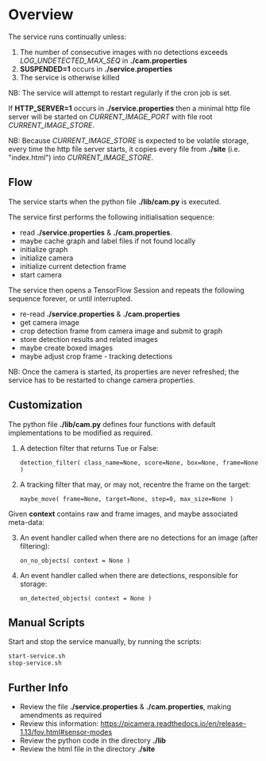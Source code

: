 # Overview

The service runs continually unless:

1. The number of consecutive images with no detections exceeds *LOG_UNDETECTED_MAX_SEQ* in **./cam.properties**
2. **SUSPENDED=1** occurs in **./service.properties**
3. The service is otherwise killed

NB: The service will attempt to restart regularly if the cron job is set.

If **HTTP_SERVER=1** occurs in **./service.properties** then a minimal http file server will be started on *CURRENT_IMAGE_PORT* with file root *CURRENT_IMAGE_STORE*.

NB: Because *CURRENT_IMAGE_STORE* is expected to be volatile storage, 
every time the http file server starts, 
it copies every file from **./site** (i.e. "index.html") into *CURRENT_IMAGE_STORE*.



## Flow
The service starts when the python file **./lib/cam.py** is executed.

The service first performs the following initialisation sequence:

* read **./service.properties** & **./cam.properties**.
* maybe cache graph and label files if not found locally
* initialize graph
* initialize camera
* initialize current detection frame
* start camera

The service then opens a TensorFlow Session and repeats the following sequence forever, or until interrupted.

* re-read **./service.properties** & **./cam.properties**
* get camera image
* crop detection frame from camera image and submit to graph
* store detection results and related images
* maybe create boxed images
* maybe adjust crop frame - tracking detections

NB: Once the camera is started, its properties are never refreshed; the service has to be restarted to change camera properties.

 
## Customization
The python file **./lib/cam.py** defines four functions with default implementations to be modified as required.

1. A detection filter that returns Tue or False:
 
    `detection_filter( class_name=None, score=None, box=None, frame=None )`

2. A tracking filter that may, or may not, recentre the frame on the target:

    `maybe_move( frame=None, target=None, step=0, max_size=None )`

Given **context** contains raw and frame images, and maybe associated meta-data:

3. An event handler called when there are no detections for an image (after filtering):

    `on_no_objects( context = None )`
    
4. An event handler called when there are detections, responsible for storage:

    `on_detected_objects( context = None )`


    
## Manual Scripts
Start and stop the service manually, by running the scripts:

    start-service.sh
    stop-service.sh

    
## Further Info
* Review the file **./service.properties** & **./cam.properties**, making amendments as required
* Review this information: https://picamera.readthedocs.io/en/release-1.13/fov.html#sensor-modes
* Review the python code in the directory **./lib**
* Review the html file in the directory **./site**


